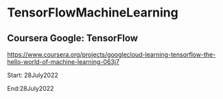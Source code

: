 # TensorFlowMachineLearning

## Coursera Google: TensorFlow

https://www.coursera.org/projects/googlecloud-learning-tensorflow-the-hello-world-of-machine-learning-063j7

Start: 28July2022

End:28July2022
